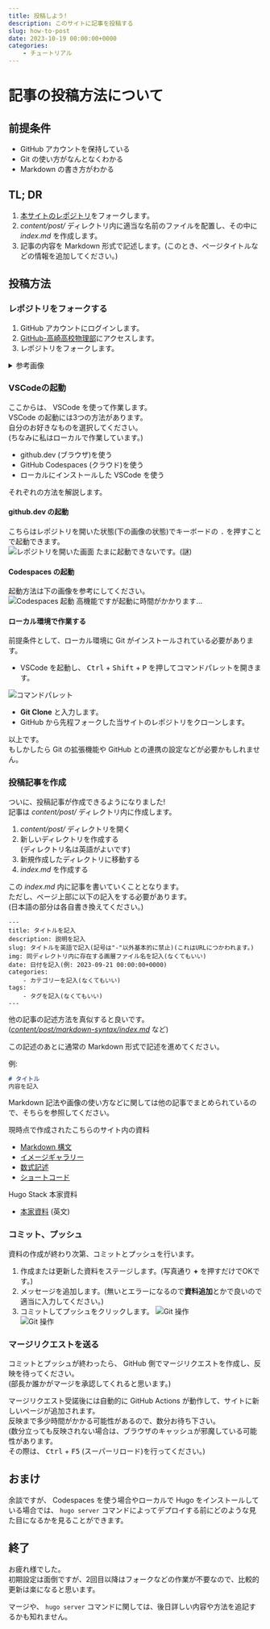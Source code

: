 ```yaml
---
title: 投稿しよう!
description: このサイトに記事を投稿する
slug: how-to-post
date: 2023-10-19 00:00:00+0000
categories:
    - チュートリアル
---
```


# 記事の投稿方法について

## 前提条件
- GitHub アカウントを保持している
- Git の使い方がなんとなくわかる
- Markdown の書き方がわかる

## TL; DR
1. [本サイトのレポジトリ](https://github.com/takasaki-physics/takasaki-physics.github.io)をフォークします。
1. *content/post/* ディレクトリ内に適当な名前のファイルを配置し、その中に *index.md* を作成します。
1. 記事の内容を Markdown 形式で記述します。(このとき、ページタイトルなどの情報を追加してください。)

## 投稿方法
### レポジトリをフォークする
1. GitHub アカウントにログインします。
1. [GitHub-高崎高校物理部](https://github.com/takasaki-physics/takasaki-physics.github.io)にアクセスします。
1. レポジトリをフォークします。
<details>
<summary>参考画像</summary>

![Image 1](1.png)
![Image 2](2.png)
</details>

### VSCodeの起動
ここからは、 VSCode を使って作業します。<br />
VSCode の起動には3つの方法があります。<br />
自分のお好きなものを選択してください。<br />
(ちなみに私はローカルで作業しています。)<br />

- github.dev (ブラウザ)を使う
- GitHub Codespaces (クラウド)を使う
- ローカルにインストールした VSCode を使う

それぞれの方法を解説します。<br />

#### github.dev の起動
こちらはレポジトリを開いた状態(下の画像の状態)でキーボードの <kbd>.</kbd> を押すことで起動できます。<br />
![レポジトリを開いた画面](3.png)
たまに起動できないです。(謎)<br />

#### Codespaces の起動
起動方法は下の画像を参考にしてください。<br />
![Codespaces 起動](4.png)
高機能ですが起動に時間がかかります…<br />

#### ローカル環境で作業する
前提条件として、ローカル環境に Git がインストールされている必要があります。<br />

- VSCode を起動し、 <kbd>Ctrl</kbd> + <kbd>Shift</kbd> + <kbd>P</kbd> を押してコマンドパレットを開きます。

![コマンドパレット](command_palette.png)

- **Git Clone** と入力します。
- GitHub から先程フォークした当サイトのレポジトリをクローンします。

以上です。<br />
もしかしたら Git の拡張機能や GitHub との連携の設定などが必要かもしれません。<br />

### 投稿記事を作成
ついに、投稿記事が作成できるようになりました!<br />
記事は *content/post/* ディレクトリ内に作成します。<br />
1. *content/post/* ディレクトリを開く
1. 新しいディレクトリを作成する
<br />(ディレクトリ名は英語がよいです)
1. 新規作成したディレクトリに移動する
1. *index.md* を作成する

この *index.md* 内に記事を書いていくこととなります。<br />
ただし、ページ上部に以下の記入をする必要があります。<br />
(日本語の部分は各自書き換えてください。)<br />
```
---
title: タイトルを記入
description: 説明を記入
slug: タイトルを英語で記入(記号は"-"以外基本的に禁止)(これはURLにつかわれます。)
img: 同ディレクトリ内に存在する画層ファイル名を記入(なくてもいい)
date: 日付を記入(例: 2023-09-21 00:00:00+0000)
categories:
    - カテゴリーを記入(なくてもいい)
tags:
    - タグを記入(なくてもいい)
---
```
他の記事の記述方法を真似すると良いです。<br />
(*[content/post/markdown-syntax/index.md](https://github.com/mint73/takasaki-physics.github.io/blob/main/content/post/markdown-syntax/index.md?plain=1)* など)<br />

この記述のあとに通常の Markdown 形式で記述を進めてください。<br />

例:
```markdown
# タイトル
内容を記入
```
Markdown 記法や画像の使い方などに関しては他の記事でまとめられているので、そちらを参照してください。<br />

現時点で作成されたこちらのサイト内の資料
- [Markdown 構文](https://takasaki-physics.github.io/p/markdown-syntax)
- [イメージギャラリー](https://takasaki-physics.github.io/p/image-gallery)
- [数式記述](https://takasaki-physics.github.io/p/math-typesetting)
- [ショートコード](https://takasaki-physics.github.io/p/shortcodes)

Hugo Stack 本家資料
- [本家資料](https://stack.jimmycai.com/) (英文)

### コミット、プッシュ
資料の作成が終わり次第、コミットとプッシュを行います。<br />
1. 作成または更新した資料をステージします。(写真通り **+** を押すだけでOKです。)
1. メッセージを追加します。(無いとエラーになるので**資料追加**とかで良いので適当に入力してください。)
1. コミットしてプッシュをクリックします。
![Git 操作](git_1.png)<br />
![Git 操作](git_2.png)<br />

### マージリクエストを送る
コミットとプッシュが終わったら、 GitHub 側でマージリクエストを作成し、反映を待ってください。<br />
(部長か誰かがマージを承認してくれると思います。)<br />

マージリクエスト受諾後には自動的に GitHub Actions が動作して、サイトに新しいページが追加されます。<br />
反映まで多少時間がかかる可能性があるので、数分お待ち下さい。<br />
(数分立っても反映されない場合は、ブラウザのキャッシュが邪魔している可能性があります。<br />
その際は、 <kbd>Ctrl</kbd> + <kbd>F5</kbd> (スーパーリロード)を行ってください。)<br />

## おまけ
余談ですが、 Codespaces を使う場合やローカルで Hugo をインストールしている場合では、 ```hugo server``` コマンドによってデプロイする前にどのような見た目になるかを見ることができます。<br />

## 終了
お疲れ様でした。<br />
初期設定は面倒ですが、2回目以降はフォークなどの作業が不要なので、比較的更新は楽になると思います。<br />

マージや、 ```hugo server``` コマンドに関しては、後日詳しい内容や方法を追記するかも知れません。<br />